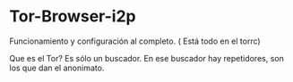 # Tor-Browser-i2p
Funcionamiento y configuración al completo. ( Está todo en el torrc)

Que es el Tor? Es sólo un buscador. En ese buscador hay repetidores, son los que dan el anonimato.















